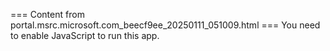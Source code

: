 === Content from portal.msrc.microsoft.com_beecf9ee_20250111_051009.html ===
You need to enable JavaScript to run this app.
